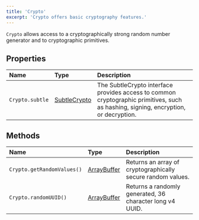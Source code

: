 ```yaml
---
title: 'Crypto'
excerpt: 'Crypto offers basic cryptography features.'
---
```


`Crypto` allows access to a cryptographically strong random number generator and to cryptographic primitives.

## Properties

| Name            | Type                                                                   | Description                                                                                                                         |
| :-------------- | :--------------------------------------------------------------------- | :---------------------------------------------------------------------------------------------------------------------------------- |
| `Crypto.subtle` | [SubtleCrypto](/javascript-api/k6-experimental/webcrypto/subtlecrypto) | The SubtleCrypto interface provides access to common cryptographic primitives, such as hashing, signing, encryption, or decryption. |

## Methods

| Name | Type | Description |
| :--- | :--- | :---------- |
| `Crypto.getRandomValues()` | [ArrayBuffer](https://developer.mozilla.org/en-US/docs/Web/JavaScript/Reference/Global_Objects/ArrayBuffer) | Returns an array of cryptographically secure random values. |
| `Crypto.randomUUID()` | [ArrayBuffer]() | Returns a randomly generated, 36 character long v4 UUID. |